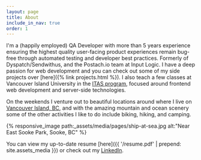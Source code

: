 ```yaml
---
layout: page
title: About
include_in_nav: true
order: 1
---
```


I'm a (happily employed) QA Developer with more than 5 years experience ensuring the highest quality user-facing product experiences remain bug-free through automated testing and developer best practices. Formerly of Dyspatch/Sendwithus, and the Postach.io team at Input Logic. I have a deep passion for web development and you can check out some of my side projects over [here]({% link projects.html %}). I also teach a few classes at Vancouver Island University in the [ITAS program](https://itas.ca), focused around frontend web development and server-side technologies.

On the weekends I venture out to beautiful locations around where I live on [Vancouver Island, BC](https://www.google.ca/maps/@49.7879305,-125.7618705,8z), and with the amazing mountain and ocean scenery some of the other activities I like to do include biking, hiking, and camping.

{% responsive_image path:_assets/media/pages/ship-at-sea.jpg alt:"Near East Sooke Park, Sooke, BC" %}

You can view my up-to-date resume [here]({{ '/resume.pdf' | prepend: site.assets_media }}) or check out my [LinkedIn](https://www.linkedin.com/in/brandonb927/).
